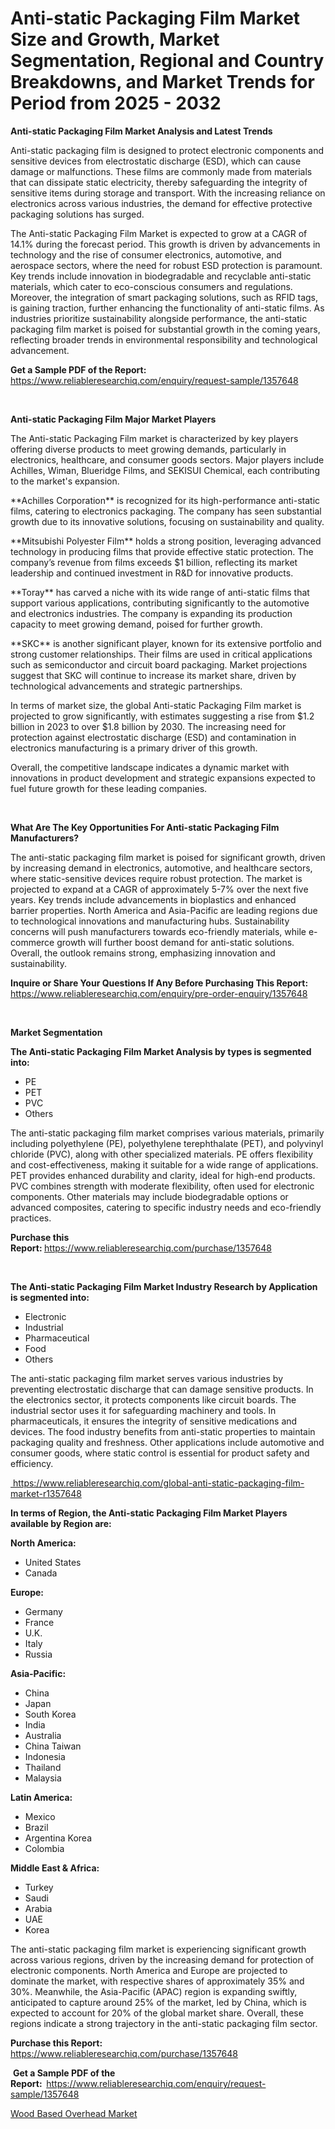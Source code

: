 <p><h1>Anti-static Packaging Film Market Size and Growth, Market Segmentation, Regional and Country Breakdowns, and Market Trends for Period from 2025 -  2032</h1></p><p><strong>Anti-static Packaging Film Market Analysis and Latest Trends</strong></p>
<p><p>Anti-static packaging film is designed to protect electronic components and sensitive devices from electrostatic discharge (ESD), which can cause damage or malfunctions. These films are commonly made from materials that can dissipate static electricity, thereby safeguarding the integrity of sensitive items during storage and transport. With the increasing reliance on electronics across various industries, the demand for effective protective packaging solutions has surged.</p><p>The Anti-static Packaging Film Market is expected to grow at a CAGR of 14.1% during the forecast period. This growth is driven by advancements in technology and the rise of consumer electronics, automotive, and aerospace sectors, where the need for robust ESD protection is paramount. Key trends include innovation in biodegradable and recyclable anti-static materials, which cater to eco-conscious consumers and regulations. Moreover, the integration of smart packaging solutions, such as RFID tags, is gaining traction, further enhancing the functionality of anti-static films. As industries prioritize sustainability alongside performance, the anti-static packaging film market is poised for substantial growth in the coming years, reflecting broader trends in environmental responsibility and technological advancement.</p></p>
<p><strong>Get a Sample PDF of the Report:&nbsp;</strong> <a href="https://www.reliableresearchiq.com/enquiry/request-sample/1357648?utm_campaign=2237&utm_medium=2&utm_source=Github&utm_content=ia&utm_term=01022025&utm_id=anti-static-packaging-film">https://www.reliableresearchiq.com/enquiry/request-sample/1357648</a></p>
<p>&nbsp;</p>
<p><strong>Anti-static Packaging Film Major Market Players</strong></p>
<p><p>The Anti-static Packaging Film market is characterized by key players offering diverse products to meet growing demands, particularly in electronics, healthcare, and consumer goods sectors. Major players include Achilles, Wiman, Blueridge Films, and SEKISUI Chemical, each contributing to the market's expansion.</p><p>**Achilles Corporation** is recognized for its high-performance anti-static films, catering to electronics packaging. The company has seen substantial growth due to its innovative solutions, focusing on sustainability and quality.</p><p>**Mitsubishi Polyester Film** holds a strong position, leveraging advanced technology in producing films that provide effective static protection. The company’s revenue from films exceeds $1 billion, reflecting its market leadership and continued investment in R&D for innovative products.</p><p>**Toray** has carved a niche with its wide range of anti-static films that support various applications, contributing significantly to the automotive and electronics industries. The company is expanding its production capacity to meet growing demand, poised for further growth.</p><p>**SKC** is another significant player, known for its extensive portfolio and strong customer relationships. Their films are used in critical applications such as semiconductor and circuit board packaging. Market projections suggest that SKC will continue to increase its market share, driven by technological advancements and strategic partnerships.</p><p>In terms of market size, the global Anti-static Packaging Film market is projected to grow significantly, with estimates suggesting a rise from $1.2 billion in 2023 to over $1.8 billion by 2030. The increasing need for protection against electrostatic discharge (ESD) and contamination in electronics manufacturing is a primary driver of this growth.</p><p>Overall, the competitive landscape indicates a dynamic market with innovations in product development and strategic expansions expected to fuel future growth for these leading companies.</p></p>
<p>&nbsp;</p>
<p><strong>What Are The Key Opportunities For Anti-static Packaging Film Manufacturers?</strong></p>
<p><p>The anti-static packaging film market is poised for significant growth, driven by increasing demand in electronics, automotive, and healthcare sectors, where static-sensitive devices require robust protection. The market is projected to expand at a CAGR of approximately 5-7% over the next five years. Key trends include advancements in bioplastics and enhanced barrier properties. North America and Asia-Pacific are leading regions due to technological innovations and manufacturing hubs. Sustainability concerns will push manufacturers towards eco-friendly materials, while e-commerce growth will further boost demand for anti-static solutions. Overall, the outlook remains strong, emphasizing innovation and sustainability.</p></p>
<p><strong>Inquire or Share Your Questions If Any Before Purchasing This Report:</strong> <a href="https://www.reliableresearchiq.com/enquiry/pre-order-enquiry/1357648?utm_campaign=2237&utm_medium=2&utm_source=Github&utm_content=ia&utm_term=01022025&utm_id=anti-static-packaging-film">https://www.reliableresearchiq.com/enquiry/pre-order-enquiry/1357648</a></p>
<p>&nbsp;</p>
<p><strong>Market Segmentation</strong></p>
<p><strong>The Anti-static Packaging Film Market Analysis by types is segmented into:</strong></p>
<p><ul><li>PE</li><li>PET</li><li>PVC</li><li>Others</li></ul></p>
<p><p>The anti-static packaging film market comprises various materials, primarily including polyethylene (PE), polyethylene terephthalate (PET), and polyvinyl chloride (PVC), along with other specialized materials. PE offers flexibility and cost-effectiveness, making it suitable for a wide range of applications. PET provides enhanced durability and clarity, ideal for high-end products. PVC combines strength with moderate flexibility, often used for electronic components. Other materials may include biodegradable options or advanced composites, catering to specific industry needs and eco-friendly practices.</p></p>
<p><strong>Purchase this Report:&nbsp;</strong><a href="https://www.reliableresearchiq.com/purchase/1357648?utm_campaign=2237&utm_medium=2&utm_source=Github&utm_content=ia&utm_term=01022025&utm_id=anti-static-packaging-film">https://www.reliableresearchiq.com/purchase/1357648</a></p>
<p>&nbsp;</p>
<p><strong>The Anti-static Packaging Film Market Industry Research by Application is segmented into:</strong></p>
<p><ul><li>Electronic</li><li>Industrial</li><li>Pharmaceutical</li><li>Food</li><li>Others</li></ul></p>
<p><p>The anti-static packaging film market serves various industries by preventing electrostatic discharge that can damage sensitive products. In the electronics sector, it protects components like circuit boards. The industrial sector uses it for safeguarding machinery and tools. In pharmaceuticals, it ensures the integrity of sensitive medications and devices. The food industry benefits from anti-static properties to maintain packaging quality and freshness. Other applications include automotive and consumer goods, where static control is essential for product safety and efficiency.</p></p>
<p><a href="https://www.reliableresearchiq.com/global-anti-static-packaging-film-market-r1357648?utm_campaign=2237&utm_medium=2&utm_source=Github&utm_content=ia&utm_term=01022025&utm_id=anti-static-packaging-film">&nbsp;https://www.reliableresearchiq.com/global-anti-static-packaging-film-market-r1357648</a></p>
<p><strong>In terms of Region, the Anti-static Packaging Film Market Players available by Region are:</strong></p>
<p>
    <p> <strong> North America: </strong>
        <ul>
            <li>United States</li>
            <li>Canada</li>
        </ul>
        </p> 
    <p> <strong> Europe: </strong>
        <ul>
            <li>Germany</li>
            <li>France</li>
            <li>U.K.</li>
            <li>Italy</li>
            <li>Russia</li>
        </ul>
        </p> 
    <p> <strong> Asia-Pacific: </strong>
        <ul>
            <li>China</li>
            <li>Japan</li>
            <li>South Korea</li>
            <li>India</li>
            <li>Australia</li>
            <li>China Taiwan</li>
            <li>Indonesia</li>
            <li>Thailand</li>
            <li>Malaysia</li>
        </ul>
        </p> 
    <p> <strong> Latin America: </strong>
        <ul>
            <li>Mexico</li>
            <li>Brazil</li>
            <li>Argentina Korea</li>
            <li>Colombia</li>
        </ul>
        </p> 
    <p> <strong> Middle East & Africa: </strong>
        <ul>
            <li>Turkey</li>
            <li>Saudi</li>
            <li>Arabia</li>
            <li>UAE</li>
            <li>Korea</li>
        </ul>
    </p>
    </p>
<p><p>The anti-static packaging film market is experiencing significant growth across various regions, driven by the increasing demand for protection of electronic components. North America and Europe are projected to dominate the market, with respective shares of approximately 35% and 30%. Meanwhile, the Asia-Pacific (APAC) region is expanding swiftly, anticipated to capture around 25% of the market, led by China, which is expected to account for 20% of the global market share. Overall, these regions indicate a strong trajectory in the anti-static packaging film sector.</p></p>
<p><strong>Purchase this Report: </strong><a href="https://www.reliableresearchiq.com/purchase/1357648?utm_campaign=2237&utm_medium=2&utm_source=Github&utm_content=ia&utm_term=01022025&utm_id=anti-static-packaging-film">https://www.reliableresearchiq.com/purchase/1357648</a></p>
<p>&nbsp;<strong>Get a Sample PDF of the Report:&nbsp;&nbsp;</strong><a href="https://www.reliableresearchiq.com/enquiry/request-sample/1357648?utm_campaign=2237&utm_medium=2&utm_source=Github&utm_content=ia&utm_term=01022025&utm_id=anti-static-packaging-film">https://www.reliableresearchiq.com/enquiry/request-sample/1357648</a></p>
<p><strong></strong></p>
<p><p><a href="https://github.com/comasnickie/Market-Research-Report-List-1/blob/main/wood-based-overhead-market.md?utm_campaign=2237&utm_medium=2&utm_source=Github&utm_content=ia&utm_term=01022025&utm_id=anti-static-packaging-film">Wood Based Overhead Market</a></p></p>